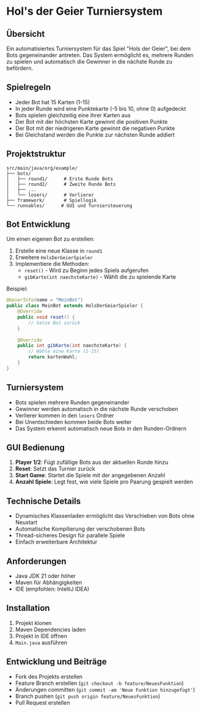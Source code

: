 # Hol's der Geier Turniersystem

## Übersicht
Ein automatisiertes Turniersystem für das Spiel "Hols der Geier", bei dem Bots gegeneinander antreten. Das System ermöglicht es, mehrere Runden zu spielen und automatisch die Gewinner in die nächste Runde zu befördern.

## Spielregeln
- Jeder Bot hat 15 Karten (1-15)
- In jeder Runde wird eine Punktekarte (-5 bis 10, ohne 0) aufgedeckt
- Bots spielen gleichzeitig eine ihrer Karten aus
- Der Bot mit der höchsten Karte gewinnt die positiven Punkte
- Der Bot mit der niedrigeren Karte gewinnt die negativen Punkte
- Bei Gleichstand werden die Punkte zur nächsten Runde addiert

## Projektstruktur
```
src/main/java/org/example/
├── bots/
│   ├── round1/      # Erste Runde Bots
│   ├── round2/      # Zweite Runde Bots
│   ├── ...
│   └── losers/      # Verlierer
├── framework/       # Spiellogik
└── runnables/      # GUI und Turniersteuerung
```

## Bot Entwicklung
Um einen eigenen Bot zu erstellen:
1. Erstelle eine neue Klasse in `round1`
2. Erweitere `HolsDerGeierSpieler`
3. Implementiere die Methoden:
   - `reset()` - Wird zu Beginn jedes Spiels aufgerufen
   - `gibKarte(int naechsteKarte)` - Wählt die zu spielende Karte

Beispiel:
```java
@GeierInfo(name = "MeinBot")
public class MeinBot extends HolsDerGeierSpieler {
    @Override
    public void reset() {
        // Setze Bot zurück
    }
    
    @Override
    public int gibKarte(int naechsteKarte) {
        // Wähle eine Karte (1-15)
        return kartenWahl;
    }
}
```

## Turniersystem
- Bots spielen mehrere Runden gegeneinander
- Gewinner werden automatisch in die nächste Runde verschoben
- Verlierer kommen in den `losers` Ordner
- Bei Unentschieden kommen beide Bots weiter
- Das System erkennt automatisch neue Bots in den Runden-Ordnern

## GUI Bedienung
1. **Player 1/2**: Fügt zufällige Bots aus der aktuellen Runde hinzu
2. **Reset**: Setzt das Turnier zurück
3. **Start Game**: Startet die Spiele mit der angegebenen Anzahl
4. **Anzahl Spiele**: Legt fest, wie viele Spiele pro Paarung gespielt werden

## Technische Details
- Dynamisches Klassenladen ermöglicht das Verschieben von Bots ohne Neustart
- Automatische Kompilierung der verschobenen Bots
- Thread-sicheres Design für parallele Spiele
- Einfach erweiterbare Architektur

## Anforderungen
- Java JDK 21 oder höher
- Maven für Abhängigkeiten
- IDE (empfohlen: IntelliJ IDEA)

## Installation
1. Projekt klonen
2. Maven Dependencies laden
3. Projekt in IDE öffnen
4. `Main.java` ausführen

## Entwicklung und Beiträge
- Fork des Projekts erstellen
- Feature Branch erstellen (`git checkout -b feature/NeuesFunktion`)
- Änderungen committen (`git commit -am 'Neue Funktion hinzugefügt'`)
- Branch pushen (`git push origin feature/NeuesFunktion`)
- Pull Request erstellen
